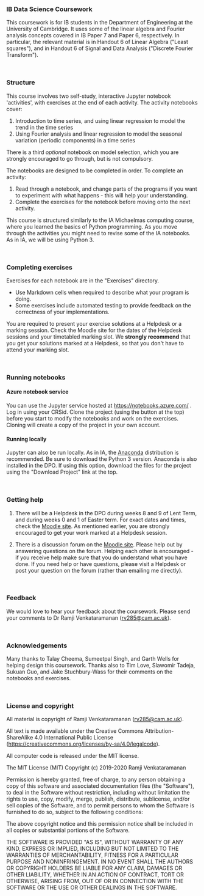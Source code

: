 ### IB Data Science Coursework

This coursework is for IB students in the Department of Engineering at the University of Cambridge. It uses some of the linear algebra and Fourier analysis concepts covered in IB Paper 7 and Paper 6, respectively. In particular, the relevant material is in Handout 6 of Linear Algebra ("Least squares"), and in Handout 6 of Signal and Data Analysis ("Discrete Fourier Transform"). 

<br>

### Structure

This course involves two self-study, interactive Jupyter notebook 'activities', with exercises at the end of each activity. The activity notebooks cover:

1. Introduction to time series, and using linear regression to model the trend in the time series
1. Using Fourier analysis and linear regression to model the seasonal variation (periodic components) in a time series 

There is a third _optional_ notebook on model selection, which you are strongly encouraged to go through, but is not compulsory.

The notebooks are designed to be completed in order. To complete an activity:

1. Read through a notebook, and change parts of the programs if you want to experiment with what 
   happens - this will help your understanding. 
1. Complete the exercises for the notebook before moving onto the next activity.

This course is structured similarly to the IA Michaelmas computing course, where you learned the basics of Python programming. As you move through the activities you might need to revise some of the IA notebooks. As in IA, we will be using Python 3. 


<br>

### Completing exercises

Exercises for each notebook are in the "Exercises" directory.

- Use Markdown cells when required to describe what your program is doing.
- Some exercises include automated testing to provide feedback on the correctness of 
  your implementations.    
  
You are required to present your exercise solutions at a Helpdesk or a marking session.  Check the Moodle site for the dates of the Helpdesk sessions and your timetabled marking slot. We **strongly recommend** that you get your solutions marked at a Helpdesk, so that you don't have to attend your marking slot.


<br>

### Running notebooks

#### Azure notebook service

You can use the Jupyter service hosted at https://notebooks.azure.com/ . Log in using your CRSid. Clone the project (using the button at the top) before you start to modify the notebooks and work on the exercises. Cloning will create a copy of the project in your own account.

#### Running locally

Jupyter can also be run locally. As in IA, the [Anaconda](https://www.anaconda.com/download) distribution is recommended. Be sure to download the Python 3 version. Anaconda is also installed in the DPO. If using this option, download the files for the project using the "Download Project" link at the top.

<br>

### Getting help

1. There will be a Helpdesk in the DPO during weeks 8 and 9 of Lent Term, and during weeks 0 and 1 of Easter term. For exact dates and times, check the [Moodle site](https://www.vle.cam.ac.uk/course/view.php?id=174011).
As mentioned earlier, you are strongly encouraged to get your work marked at a Helpdesk session. 

1. There is a discussion forum on the [Moodle site](https://www.vle.cam.ac.uk/course/view.php?id=174011). Please help out by answering questions on the forum. Helping each other is encouraged - if you receive help make sure that you do understand what you have done.  If you need help or have questions, please visit a Helpdesk or post your question on the forum (rather than emailing me directly). 

<br>

### Feedback

We would love to hear your feedback about the coursework. Please send your comments to Dr Ramji Venkataramanan (rv285@cam.ac.uk). 


<br>

### Acknowledgements

Many thanks to Talay Cheema, Sumeetpal Singh, and Garth Wells for helping design this coursework. Thanks also to Tim Love, Slawomir Tadeja, Sukuan Guo, and Jake Stuchbury-Wass for their comments on the notebooks and exercises.


<br>

### License and copyright

All material is copyright of Ramji Venkataramanan (rv285@cam.ac.uk).

All text is made available under the Creative Commons Attribution-ShareAlike 4.0 International Public License (https://creativecommons.org/licenses/by-sa/4.0/legalcode).

All computer code is released under the MIT license.

The MIT License (MIT) Copyright (c) 2019-2020 Ramji Venkataramanan

Permission is hereby granted, free of charge, to any person obtaining a copy of this software and associated documentation files (the "Software"), to deal in the Software without restriction, including without limitation the rights to use, copy, modify, merge, publish, distribute, sublicense, and/or sell copies of the Software, and to permit persons to whom the Software is furnished to do so, subject to the following conditions:

The above copyright notice and this permission notice shall be included in all copies or substantial portions of the Software.

THE SOFTWARE IS PROVIDED "AS IS", WITHOUT WARRANTY OF ANY KIND, EXPRESS OR IMPLIED, INCLUDING BUT NOT LIMITED TO THE WARRANTIES OF MERCHANTABILITY, FITNESS FOR A PARTICULAR PURPOSE AND NONINFRINGEMENT. IN NO EVENT SHALL THE AUTHORS OR COPYRIGHT HOLDERS BE LIABLE FOR ANY CLAIM, DAMAGES OR OTHER LIABILITY, WHETHER IN AN ACTION OF CONTRACT, TORT OR OTHERWISE, ARISING FROM, OUT OF OR IN CONNECTION WITH THE SOFTWARE OR THE USE OR OTHER DEALINGS IN THE SOFTWARE.
